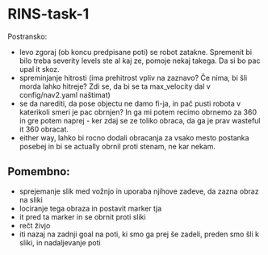# RINS-task-1

Postransko:
- levo zgoraj (ob koncu predpisane poti) se robot zatakne. Spremenit bi bilo treba severity levels ste al kaj ze, pomoje nekaj takega. Da si bo pac upal it skoz.
- spreminjanje hitrosti (ima prehitrost vpliv na zaznavo? Če nima, bi šli morda lahko hitreje? Zdi se, da bi se ta max_velocity dal v config/nav2.yaml naštimat)
- se da narediti, da pose objectu ne damo fi-ja, in pač pusti robota v katerikoli smeri je pac obrnjen? In ga mi potem recimo obrnemo za 360 in gre potem naprej - ker zdaj se ze toliko obraca, da ga je prav wasteful it 360 obracat.
- either way, lahko bi rocno dodali obracanja za vsako mesto postanka posebej in bi se actually obrnil proti stenam, ne kar nekam.

## Pomembno:
- sprejemanje slik med vožnjo in uporaba njihove zadeve, da zazna obraz na sliki
- lociranje tega obraza in postavit marker tja
- it pred ta marker in se obrnit proti sliki
- rečt živjo
- iti nazaj na zadnji goal na poti, ki smo ga prej še zadeli, preden smo šli k sliki, in nadaljevanje poti